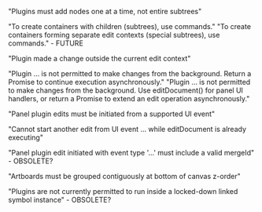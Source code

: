 "Plugins must add nodes one at a time, not entire subtrees"

"To create containers with children (subtrees), use commands."
"To create containers forming separate edit contexts (special subtrees), use commands." - FUTURE

"Plugin made a change outside the current edit context"

"Plugin ... is not permitted to make changes from the background. Return a Promise to continue execution asynchronously."
"Plugin ... is not permitted to make changes from the background. Use editDocument() for panel UI handlers, or return a Promise to extend an edit operation asynchronously."

"Panel plugin edits must be initiated from a supported UI event"

"Cannot start another edit from UI event ... while editDocument is already executing"

"Panel plugin edit initiated with event type '...' must include a valid mergeId" - OBSOLETE?

"Artboards must be grouped contiguously at bottom of canvas z-order"

"Plugins are not currently permitted to run inside a locked-down linked symbol instance" - OBSOLETE?

